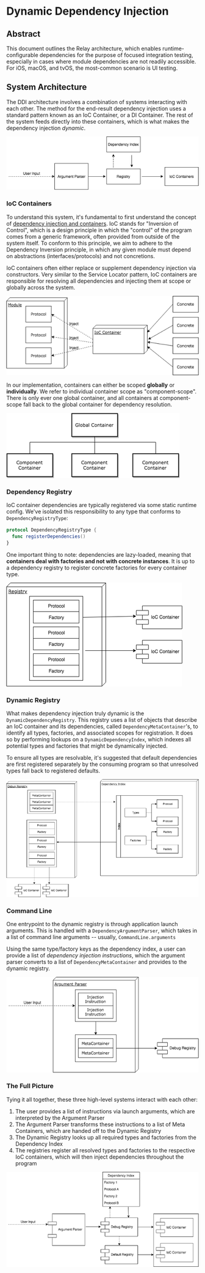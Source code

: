 # Dynamic Dependency Injection

## Abstract

This document outlines the Relay architecture, which enables runtime-configurable dependencies for the purpose of focused integration testing, especially in cases where module dependencies are not readily accessible. For iOS, macOS, and tvOS, the most-common scenario is UI testing.

## System Architecture

The DDI architecture involves a combination of systems interacting with each other. The method for the end-result dependency injection uses a standard pattern known as an IoC Container, or a DI Container. The rest of the system feeds directly into these containers, which is what makes the dependency injection _dynamic_.

![high-level-architecture](./images/DDIHighLevel.png)

### IoC Containers

To understand this system, it's fundamental to first understand the concept of [dependency injection and containers](https://martinfowler.com/articles/injection.html). IoC stands for "Inversion of Control", which is a design principle in which the "control" of the program comes from a generic framework, often provided from outside of the system itself. To conform to this principle, we aim to adhere to the Dependency Inversion principle, in which any given module must depend on abstractions (interfaces/protocols) and not concretions.

IoC containers often either replace or supplement dependency injection via constructors. Very similar to the Service Locator pattern, IoC containers are responsible for resolving all dependencies and injecting them at scope or globally across the system.

![ioc-containers](./images/IoCContainerArchitecture.png)

In our implementation, containers can either be scoped **globally** or **individually**. We refer to individual container scope as "component-scope". There is only ever one global container, and all containers at component-scope fall back to the global container for dependency resolution.

![ioc-container-scope](./images/IoCContainerHierarchy.png)

### Dependency Registry

IoC container dependencies are typically registered via some static runtime config. We've isolated this responsibility to any type that conforms to `DependencyRegistryType`:

```swift
protocol DependencyRegistryType {
  func registerDependencies()
}
```

One important thing to note: dependencies are lazy-loaded, meaning that **containers deal with factories and not with concrete instances**. It is up to a dependency registry to register concrete factories for every container type.

![dependency-registry](./images/DependencyRegistry.png)

### Dynamic Registry

What makes dependency injection truly dynamic is the `DynamicDependencyRegistry`. This registry uses a list of objects that describe an IoC container and its dependencies, called `DependencyMetaContainer`'s, to identify all types, factories, and associated scopes for registration. It does so by performing lookups on a `DynamicDependencyIndex`, which indexes all potential types and factories that might be dynamically injected.

To ensure all types are resolvable, it's suggested that default dependencies are first registered separately by the consuming program so that unresolved types fall back to registered defaults.

![dynamic-registry](./images/DynamicRegistry.png)

### Command Line

One entrypoint to the dynamic registry is through application launch arguments. This is handled with a `DependencyArgumentParser`, which takes in a list of command line arguments -- usually, `CommandLine.arguments`

Using the same type/factory keys as the dependency index, a user can provide a list of _dependency injection instructions_, which the argument parser converts to a list of `DependencyMetaContainer` and provides to the dynamic registry.

![command-line](./images/CommandLine.png)

### The Full Picture

Tying it all together, these three high-level systems interact with each other:
1. The user provides a list of instructions via launch arguments, which are interpreted by the Argument Parser
1. The Argument Parser transforms these instructions to a list of Meta Containers, which are handed off to the Dynamic Registry
1. The Dynamic Registry looks up all required types and factories from the Dependency Index
1. The registries register all resolved types and factories to the respective IoC containers, which will then inject dependencies throughout the program

![dynamic-dependency-injection](./images/DynamicDependencyInjection.png)
